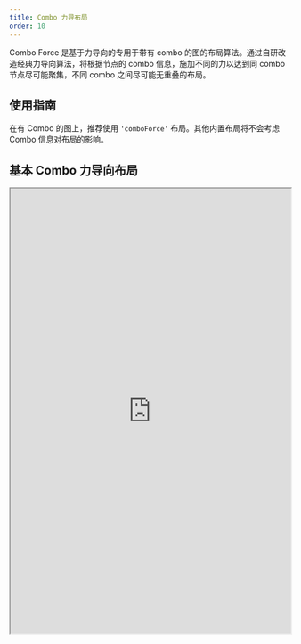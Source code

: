 ```yaml
---
title: Combo 力导布局
order: 10
---
```


Combo Force 是基于力导向的专用于带有 combo 的图的布局算法。通过自研改造经典力导向算法，将根据节点的 combo 信息，施加不同的力以达到同 combo 节点尽可能聚集，不同 combo 之间尽可能无重叠的布局。

## 使用指南

在有 Combo 的图上，推荐使用 `'comboForce'` 布局。其他内置布局将不会考虑 Combo 信息对布局的影响。

## 基本 Combo 力导向布局

<iframe src="https://herbox-embed.alipay.com/p/f6/demo_generalgraph_basiccomboforce?editorSlider=expand&previewZoom=100" width="100%" height=800/>
